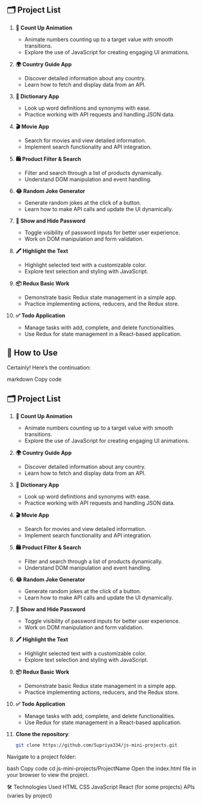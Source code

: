 ## 🗂️ Project List

1. **🔢 Count Up Animation**
   - Animate numbers counting up to a target value with smooth transitions.
   - Explore the use of JavaScript for creating engaging UI animations.

2. **🌍 Country Guide App**
   - Discover detailed information about any country.
   - Learn how to fetch and display data from an API.

3. **📖 Dictionary App**
   - Look up word definitions and synonyms with ease.
   - Practice working with API requests and handling JSON data.

4. **🎬 Movie App**
   - Search for movies and view detailed information.
   - Implement search functionality and API integration.

5. **🛍️ Product Filter & Search**
   - Filter and search through a list of products dynamically.
   - Understand DOM manipulation and event handling.

6. **😂 Random Joke Generator**
   - Generate random jokes at the click of a button.
   - Learn how to make API calls and update the UI dynamically.

7. **🔐 Show and Hide Password**
   - Toggle visibility of password inputs for better user experience.
   - Work on DOM manipulation and form validation.

8. **🖍️ Highlight the Text**
   - Highlight selected text with a customizable color.
   - Explore text selection and styling with JavaScript.

9. **📦 Redux Basic Work**
   - Demonstrate basic Redux state management in a simple app.
   - Practice implementing actions, reducers, and the Redux store.

10. **✅ Todo Application**
    - Manage tasks with add, complete, and delete functionalities.
    - Use Redux for state management in a React-based application.

## 🚀 How to Use


Certainly! Here’s the continuation:

markdown
Copy code
## 🗂️ Project List

1. **🔢 Count Up Animation**
   - Animate numbers counting up to a target value with smooth transitions.
   - Explore the use of JavaScript for creating engaging UI animations.

2. **🌍 Country Guide App**
   - Discover detailed information about any country.
   - Learn how to fetch and display data from an API.

3. **📖 Dictionary App**
   - Look up word definitions and synonyms with ease.
   - Practice working with API requests and handling JSON data.

4. **🎬 Movie App**
   - Search for movies and view detailed information.
   - Implement search functionality and API integration.

5. **🛍️ Product Filter & Search**
   - Filter and search through a list of products dynamically.
   - Understand DOM manipulation and event handling.

6. **😂 Random Joke Generator**
   - Generate random jokes at the click of a button.
   - Learn how to make API calls and update the UI dynamically.

7. **🔐 Show and Hide Password**
   - Toggle visibility of password inputs for better user experience.
   - Work on DOM manipulation and form validation.

8. **🖍️ Highlight the Text**
   - Highlight selected text with a customizable color.
   - Explore text selection and styling with JavaScript.

9. **📦 Redux Basic Work**
   - Demonstrate basic Redux state management in a simple app.
   - Practice implementing actions, reducers, and the Redux store.

10. **✅ Todo Application**
    - Manage tasks with add, complete, and delete functionalities.
    - Use Redux for state management in a React-based application.



1. **Clone the repository**:
   ```bash
   git clone https://github.com/Supriya334/js-mini-projects.git
Navigate to a project folder:

bash
Copy code
cd js-mini-projects/ProjectName
Open the index.html file in your browser to view the project.

🛠️ Technologies Used
HTML
CSS
JavaScript
React (for some projects)
APIs (varies by project)
